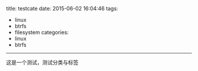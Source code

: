 title: testcate
date: 2015-06-02 16:04:46
tags: 
- linux 
- btrfs 
- filesystem
categories: 
- linux 
- btrfs
---

这是一个测试，测试分类与标签
